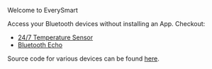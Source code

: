 Welcome to EverySmart

Access your Bluetooth devices without installing an App.
Checkout:
* [24/7 Temperature Sensor](24-7-temperature-sensor/index.html)
* [Bluetooth Echo](bluetooth-echo/index.html)

Source code for various devices can be found [here](https://github.com/psytrap/every-smart/tree/main/devices).
